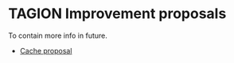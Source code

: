 # TAGION Improvement proposals
To contain more info in future.


* [Cache proposal](/documents/TIPs/cache_proposal_23_jan.md)
